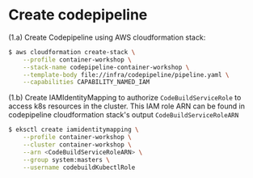 # Create codepipeline


(1.a) Create Codepipeline using AWS cloudformation stack:

```bash
$ aws cloudformation create-stack \
    --profile container-workshop \
    --stack-name codepipeline-container-workshop \
    --template-body file://infra/codepipeline/pipeline.yaml \
    --capabilities CAPABILITY_NAMED_IAM 
```


(1.b) Create IAMIdentityMapping to authorize `CodeBuildServiceRole` to access k8s resources in the cluster. This IAM role ARN can be found in codepipeline cloudformation stack's output `CodeBuildServiceRoleARN`

```bash
$ eksctl create iamidentitymapping \
    --profile container-workshop \
    --cluster container-workshop \
    --arn <CodeBuildServiceRoleARN> \
    --group system:masters \
    --username codebuildKubectlRole
```


